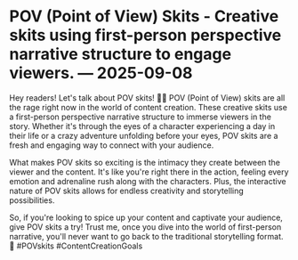 # POV (Point of View) Skits - Creative skits using first-person perspective narrative structure to engage viewers. — 2025-09-08

Hey readers! Let's talk about POV skits! 🎥👀 POV (Point of View) skits are all the rage right now in the world of content creation. These creative skits use a first-person perspective narrative structure to immerse viewers in the story. Whether it's through the eyes of a character experiencing a day in their life or a crazy adventure unfolding before your eyes, POV skits are a fresh and engaging way to connect with your audience.

What makes POV skits so exciting is the intimacy they create between the viewer and the content. It's like you're right there in the action, feeling every emotion and adrenaline rush along with the characters. Plus, the interactive nature of POV skits allows for endless creativity and storytelling possibilities.

So, if you're looking to spice up your content and captivate your audience, give POV skits a try! Trust me, once you dive into the world of first-person narrative, you'll never want to go back to the traditional storytelling format. 🌟 #POVskits #ContentCreationGoals